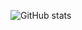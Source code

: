 ![GitHub stats](https://github-readme-stats.vercel.app/api/?username=Offence&show_icons=true&theme=tokyonight&hide_border=true&count_private=true)
